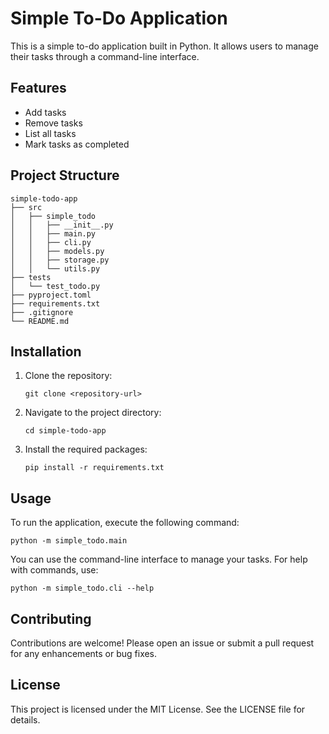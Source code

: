 # Simple To-Do Application

This is a simple to-do application built in Python. It allows users to manage their tasks through a command-line interface.

## Features

- Add tasks
- Remove tasks
- List all tasks
- Mark tasks as completed

## Project Structure

```
simple-todo-app
├── src
│   ├── simple_todo
│   │   ├── __init__.py
│   │   ├── main.py
│   │   ├── cli.py
│   │   ├── models.py
│   │   ├── storage.py
│   │   └── utils.py
├── tests
│   └── test_todo.py
├── pyproject.toml
├── requirements.txt
├── .gitignore
└── README.md
```

## Installation

1. Clone the repository:
   ```
   git clone <repository-url>
   ```
2. Navigate to the project directory:
   ```
   cd simple-todo-app
   ```
3. Install the required packages:
   ```
   pip install -r requirements.txt
   ```

## Usage

To run the application, execute the following command:
```
python -m simple_todo.main
```

You can use the command-line interface to manage your tasks. For help with commands, use:
```
python -m simple_todo.cli --help
```

## Contributing

Contributions are welcome! Please open an issue or submit a pull request for any enhancements or bug fixes.

## License

This project is licensed under the MIT License. See the LICENSE file for details.